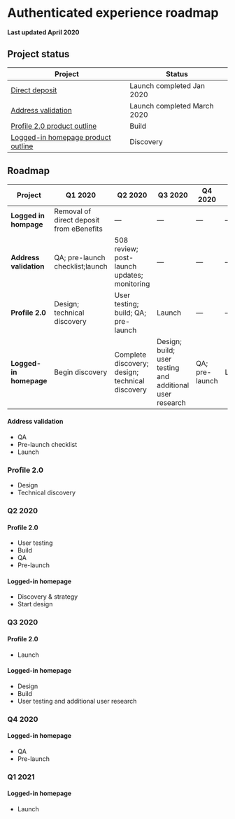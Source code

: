# Authenticated experience roadmap

**Last updated April 2020**

## Project status

|Project|Status|
|----|----|
|[Direct deposit](https://github.com/department-of-veterans-affairs/va.gov-team/blob/master/products/identity-personalization/direct-deposit/README.md) | Launch completed Jan 2020|
|[Address validation](https://github.com/department-of-veterans-affairs/va.gov-team/blob/master/products/identity-personalization/change-address/address-validation/product-outline.md) | Launch completed March 2020|
|[Profile 2.0 product outline](https://github.com/department-of-veterans-affairs/va.gov-team/tree/master/products/identity-personalization/profile/Combine%20Profile%20and%20Account) | Build |
|[Logged-in homepage product outline](https://github.com/department-of-veterans-affairs/va.gov-team/blob/master/products/identity-personalization/logged-in-homepage/2.0-redesign/README.md) | Discovery|

## Roadmap

|Project|Q1 2020|Q2 2020|Q3 2020|Q4 2020|Q1 2021|
|----|----|----|----|----|----|
|**Logged in hompage**|Removal of direct deposit from eBenefits| — | — | — | — |
|**Address validation**|QA; pre-launch checklist;launch| 508 review; post-launch updates; monitoring | — | — | — |
|**Profile 2.0**|Design; technical discovery| User testing; build; QA; pre-launch | Launch | — | — |
|**Logged-in homepage**|Begin discovery| Complete discovery; design; technical discovery | Design; build; user testing and additional user research | QA; pre-launch | Launch |


#### Address validation
- QA
- Pre-launch checklist
- Launch

### Profile 2.0
- Design
- Technical discovery

### Q2 2020

#### Profile 2.0
- User testing
- Build
- QA
- Pre-launch

#### Logged-in homepage
- Discovery & strategy
- Start design

### Q3 2020

#### Profile 2.0

- Launch

#### Logged-in homepage
- Design
- Build
- User testing and additional user research

### Q4 2020

#### Logged-in homepage

- QA
- Pre-launch

### Q1 2021

#### Logged-in homepage

- Launch
